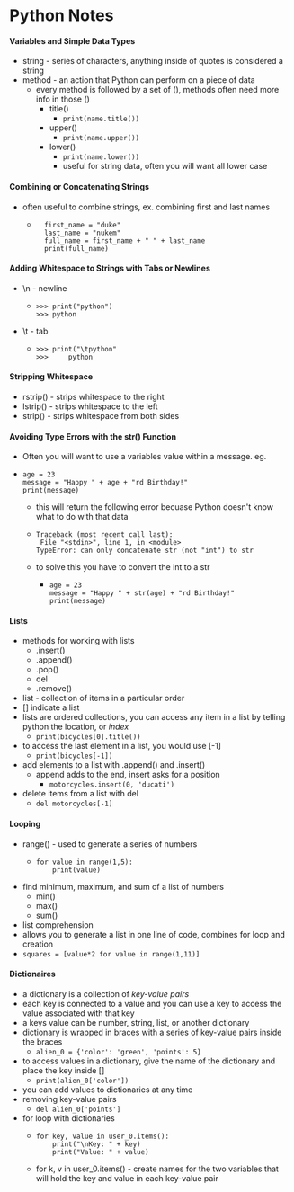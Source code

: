 # Python Notes

#### Variables and Simple Data Types

* string - series of characters, anything inside of quotes is considered a string
* method - an action that Python can perform on a piece of data
  * every method is followed by a set of (), methods often need more info in those ()
    * title()
      * `print(name.title())`
    * upper()
      * `print(name.upper())`
    * lower()
      * `print(name.lower())`
      * useful for string data, often you will want all lower case

#### Combining or Concatenating Strings
* often useful to combine strings, ex. combining first and last names
  * ```
      first_name = "duke"
      last_name = "nukem"
      full_name = first_name + " " + last_name
      print(full_name)
    ```

#### Adding Whitespace to Strings with Tabs or Newlines
* \n - newline
  * ```
    >>> print("python")
    >>> python
    ```
* \t - tab
  * ```
    >>> print("\tpython"
    >>>     python
    ```
#### Stripping Whitespace
* rstrip() - strips whitespace to the right
* lstrip() - strips whitespace to the left
* strip() - strips whitespace from both sides

#### Avoiding Type Errors with the str() Function
* Often you will want to use a variables value within a message. eg.
* ```
  age = 23
  message = "Happy " + age + "rd Birthday!"
  print(message)
  ```
  * this will return the following error becuase Python doesn't know what to do with that data
  * ```
    Traceback (most recent call last):
     File "<stdin>", line 1, in <module>
    TypeError: can only concatenate str (not "int") to str
    ```
  * to solve this you have to convert the int to a str
    * ```
      age = 23
      message = "Happy " + str(age) + "rd Birthday!"
      print(message)
      ```

#### Lists
* methods for working with lists
  * .insert()
  * .append()
  * .pop()
  * del
  * .remove()
* list - collection of items in a particular order
* [] indicate a list
* lists are ordered collections, you can access any item in a list by telling python the location, or _index_
  * `print(bicycles[0].title())`
* to access the last element in a list, you would use [-1]
  * `print(bicycles[-1])`
* add elements to a list with .append() and .insert()
  * append adds to the end, insert asks for a position
    * `motorcycles.insert(0, 'ducati')`
* delete items from a list with del
  * `del motorcycles[-1]`

#### Looping
* range() - used to generate a series of numbers
  * ```
    for value in range(1,5):
        print(value)
    ```
* find minimum, maximum, and sum of a list of numbers
  * min()
  * max()
  * sum()
* list comprehension
 * allows you to generate a list in one line of code, combines for loop and creation
  * `squares = [value*2 for value in range(1,11)]`

#### Dictionaires
* a dictionary is a collection of *key-value pairs*
* each key is connected to a value and you can use a key to access the value associated with that key
* a keys value can be number, string, list, or another dictionary
* dictionary is wrapped in braces with a series of key-value pairs inside the braces
  * `alien_0 = {'color': 'green', 'points': 5}`
* to access values in a dictionary, give the name of the dictionary and place the key inside []
  * `print(alien_0['color'])`
* you can add values to dictionaries at any time
* removing key-value pairs
  * `del alien_0['points']`
* for loop with dictionaries
  * ```
    for key, value in user_0.items():
		print("\nKey: " + key)
		print("Value: " + value)
	```
  * for k, v in user_0.items() - create names for the two variables that will hold the key and value in each key-value pair

